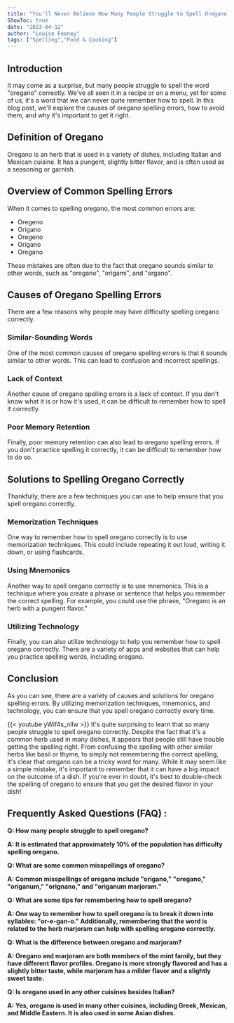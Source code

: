 ```yaml
---
title: "You'll Never Believe How Many People Struggle to Spell Oregano!"
ShowToc: true 
date: "2023-04-12"
author: "Louise Feeney" 
tags: ["Spelling","Food & Cooking"]
---
```

## Introduction 

It may come as a surprise, but many people struggle to spell the word "oregano" correctly. We've all seen it in a recipe or on a menu, yet for some of us, it's a word that we can never quite remember how to spell. In this blog post, we'll explore the causes of oregano spelling errors, how to avoid them, and why it's important to get it right.

## Definition of Oregano

Oregano is an herb that is used in a variety of dishes, including Italian and Mexican cuisine. It has a pungent, slightly bitter flavor, and is often used as a seasoning or garnish.

## Overview of Common Spelling Errors

When it comes to spelling oregano, the most common errors are:

* Oregeno
* Origano
* Oregeno
* Origano
* Oregano

These mistakes are often due to the fact that oregano sounds similar to other words, such as "oregano", "origami", and "organo".

## Causes of Oregano Spelling Errors

There are a few reasons why people may have difficulty spelling oregano correctly. 

### Similar-Sounding Words

One of the most common causes of oregano spelling errors is that it sounds similar to other words. This can lead to confusion and incorrect spellings.

### Lack of Context

Another cause of oregano spelling errors is a lack of context. If you don't know what it is or how it's used, it can be difficult to remember how to spell it correctly.

### Poor Memory Retention

Finally, poor memory retention can also lead to oregano spelling errors. If you don't practice spelling it correctly, it can be difficult to remember how to do so.

## Solutions to Spelling Oregano Correctly

Thankfully, there are a few techniques you can use to help ensure that you spell oregano correctly. 

### Memorization Techniques

One way to remember how to spell oregano correctly is to use memorization techniques. This could include repeating it out loud, writing it down, or using flashcards.

### Using Mnemonics

Another way to spell oregano correctly is to use mnemonics. This is a technique where you create a phrase or sentence that helps you remember the correct spelling. For example, you could use the phrase, "Oregano is an herb with a pungent flavor."

### Utilizing Technology

Finally, you can also utilize technology to help you remember how to spell oregano correctly. There are a variety of apps and websites that can help you practice spelling words, including oregano.

## Conclusion

As you can see, there are a variety of causes and solutions for oregano spelling errors. By utilizing memorization techniques, mnemonics, and technology, you can ensure that you spell oregano correctly every time.

{{< youtube yWif4s_nllw >}} 
It's quite surprising to learn that so many people struggle to spell oregano correctly. Despite the fact that it's a common herb used in many dishes, it appears that people still have trouble getting the spelling right. From confusing the spelling with other similar herbs like basil or thyme, to simply not remembering the correct spelling, it's clear that oregano can be a tricky word for many. While it may seem like a simple mistake, it's important to remember that it can have a big impact on the outcome of a dish. If you're ever in doubt, it's best to double-check the spelling of oregano to ensure that you get the desired flavor in your dish!

## Frequently Asked Questions (FAQ) :
**Q: How many people struggle to spell oregano?**

**A: It is estimated that approximately 10% of the population has difficulty spelling oregano.**

**Q: What are some common misspellings of oregano?**

**A: Common misspellings of oregano include "origano," "oregano," "origanum," "orignano," and "origanum marjoram."**

**Q: What are some tips for remembering how to spell oregano?**

**A: One way to remember how to spell oregano is to break it down into syllables: "or-e-gan-o." Additionally, remembering that the word is related to the herb marjoram can help with spelling oregano correctly.**

**Q: What is the difference between oregano and marjoram?**

**A: Oregano and marjoram are both members of the mint family, but they have different flavor profiles. Oregano is more strongly flavored and has a slightly bitter taste, while marjoram has a milder flavor and a slightly sweet taste.**

**Q: Is oregano used in any other cuisines besides Italian?**

**A: Yes, oregano is used in many other cuisines, including Greek, Mexican, and Middle Eastern. It is also used in some Asian dishes.**





